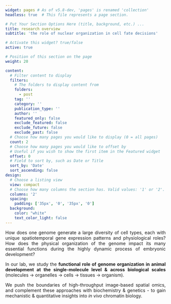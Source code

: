 ```yaml
---
widget: pages # As of v5.8-dev, 'pages' is renamed 'collection'
headless: true  # This file represents a page section.

# Put Your Section Options Here (title, background, etc.) ...
title: research overview
subtitle: 'the role of nuclear organization in cell fate decisions'

# Activate this widget? true/false
active: true

# Position of this section on the page
weight: 20

content:
  # Filter content to display
  filters:
    # The folders to display content from
    folders:
      - post
    tag: ''
    category: ''
    publication_type: ''
    author: ''
    featured_only: false
    exclude_featured: false
    exclude_future: false
    exclude_past: false
  # Choose how many pages you would like to display (0 = all pages)
  count: 2
  # Choose how many pages you would like to offset by
  # Useful if you wish to show the first item in the Featured widget
  offset: 0
  # Field to sort by, such as Date or Title
  sort_by: 'Date'
  sort_ascending: false
design:
  # Choose a listing view
  view: compact
  # Choose how many columns the section has. Valid values: '1' or '2'.
  columns: '2'
  spacing:
    padding: ['35px', '0', '35px', '0']
  background:
    color: "white"
    text_color_light: false
---
```


<p align="justify">How does one genome generate a large diversity of cell types, each with unique spatiotemporal gene expression patterns and physiological roles? How does the physical organization of the genome impact its many essential functions during the highly dynamic process of embryonic development?</p> 


<p align="justify"> In our lab, we study the <b>functional role of genome organization in animal development at the single-molecule level & across biological scales</b> (molecules &rarr; organelles &rarr; cells &rarr; tissues &rarr; organism).</p>


<p align="justify">We push the boundaries of high-throughput image-based spatial omics, and complement these approaches with biochemistry & genetics - to gain mechanistic & quantitative insights into <em>in vivo</em> chromatin biology.</p>
